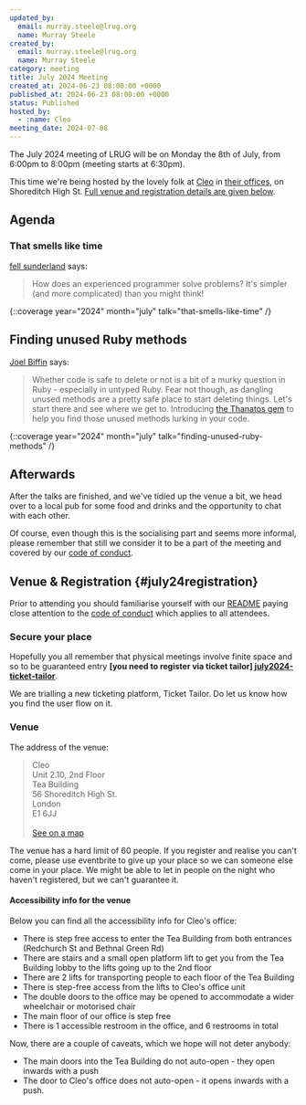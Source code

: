 ```yaml
---
updated_by:
  email: murray.steele@lrug.org
  name: Murray Steele
created_by:
  email: murray.steele@lrug.org
  name: Murray Steele
category: meeting
title: July 2024 Meeting
created_at: 2024-06-23 08:00:00 +0000
published_at: 2024-06-23 08:00:00 +0000
status: Published
hosted_by:
  - :name: Cleo
meeting_date: 2024-07-08
---
```


The July 2024 meeting of LRUG will be on Monday the 8th of July, from 6:00pm
to 8:00pm (meeting starts at 6:30pm).

This time we're being hosted by the lovely folk at
[Cleo](https://meetcleo.com) in [their offices][cleo-venue], on
Shoreditch High St. [Full venue and registration details are given
below](#july24registration).

## Agenda

### That smells like time

[fell sunderland](https://uk.linkedin.com/in/fell-sunderland) says:

> How does an experienced programmer solve problems? It's simpler (and more
> complicated) than you might think!

{::coverage year="2024" month="july" talk="that-smells-like-time" /}

## Finding unused Ruby methods

[Joel Biffin](https://github.com/joelbiffin) says:

> Whether code is safe to delete or not is a bit of a murky question in
> Ruby - especially in untyped Ruby. Fear not though, as dangling unused
> methods are a pretty safe place to start deleting things. Let's start there
> and see where we get to.  Introducing [the Thanatos
> gem](https://github.com/joelbiffin/thanatos) to help you find those unused
> methods lurking in your code.

{::coverage year="2024" month="july" talk="finding-unused-ruby-methods" /}

## Afterwards

After the talks are finished, and we've tidied up the venue a bit, we head over
to a local pub for some food and drinks and the opportunity to chat with each
other.

Of course, even though this is the socialising part and seems more
informal, please remember that still we consider it to be a part of the
meeting and covered by our [code of conduct](http://readme.lrug.org/#code-of-conduct).

## Venue & Registration {#july24registration}

Prior to attending you should familiarise yourself with our
[README](http://readme.lrug.org/) paying close attention to the [code of
conduct](http://readme.lrug.org/#code-of-conduct) which applies to all
attendees.

### Secure your place

Hopefully you all remember that physical meetings involve finite space and so to
be guaranteed entry **[you need to register via ticket tailor]
[july2024-ticket-tailor]**.

We are trialling a new ticketing platform, Ticket Tailor. Do let us know how you
find the user flow on it.

### Venue

The address of the venue:

> Cleo<br/>Unit 2.10, 2nd Floor<br/>Tea Building<br/>56 Shoreditch High St.<br/>London<br/>E1 6JJ<br/><br/>[See on a map][cleo-venue]

The venue has a hard limit of 60 people.  If you register and realise you
can't come, please use eventbrite to give up your place so we can someone
else come in your place.  We might be able to let in people on the night
who haven't registered, but we can't guarantee it.

#### Accessibility info for the venue

Below you can find all the accessibility info for Cleo's office:

- There is step free access to enter the Tea Building from both entrances (Redchurch St and Bethnal Green Rd)
- There are stairs and a small open platform lift to get you from the Tea Building lobby to the lifts going up to the 2nd floor
- There are 2 lifts for transporting people to each floor of the Tea Building
- There is step-free access from the lifts to Cleo's office unit
- The double doors to the office may be opened to accommodate a wider wheelchair or motorised chair
- The main floor of our office is step free
- There is 1 accessible restroom in the office, and 6 restrooms in total

Now, there are a couple of caveats, which we hope will not deter anybody:

- The main doors into the Tea Building do not auto-open - they open inwards with a push
- The door to Cleo's office does not auto-open - it opens inwards with a push.

[cleo-venue]: https://goo.gl/maps/eUvK3PDLFpKhzf98A
[july2024-ticket-tailor]: https://buytickets.at/lrug/1300080
